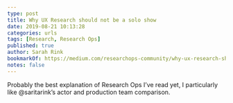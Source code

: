 ```yaml
---
type: post
title: Why UX Research should not be a solo show
date: 2019-08-21 10:13:28
categories: urls
tags: [Research, Research Ops]
published: true
author: Sarah Rink
bookmarkOf: https://medium.com/researchops-community/why-ux-research-should-not-be-a-solo-show-370eaf65767e
notes: false
---
```


Probably the best explanation of Research Ops I’ve read yet, I particularly like @saritarink’s actor and production team comparison.